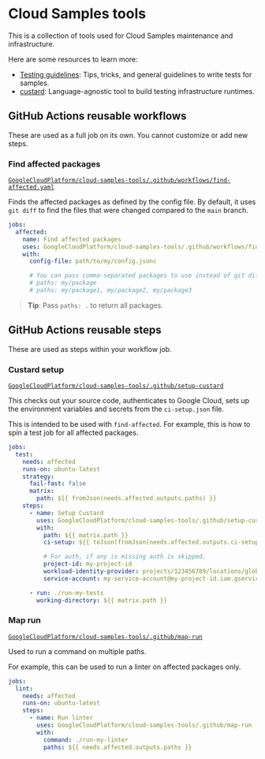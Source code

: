 # Cloud Samples tools

This is a collection of tools used for Cloud Samples maintenance and infrastructure.

Here are some resources to learn more:

- [Testing guidelines](docs/testing-guidelines.md): Tips, tricks, and general guidelines to write tests for samples.
- [custard](custard/README.md): Language-agnostic tool to build testing infrastructure runtimes.

## GitHub Actions reusable workflows

These are used as a full job on its own.
You cannot customize or add new steps.

### Find affected packages

[`GoogleCloudPlatform/cloud-samples-tools/.github/workflows/find-affected.yaml`](.github/workflows/find-affected.yaml)

Finds the affected packages as defined by the config file.
By default, it uses `git diff` to find the files that were changed compared to the `main` branch.

```yaml
jobs:
  affected:
    name: Find affected packages
    uses: GoogleCloudPlatform/cloud-samples-tools/.github/workflows/find-affected.yaml
    with:
      config-file: path/to/my/config.jsonc

      # You can pass comma-separated packages to use instead of git diff.
      # paths: my/package
      # paths: my/package1, my/package2, my/package3
```

> **Tip**: Pass `paths: .` to return all packages.

## GitHub Actions reusable steps

These are used as steps within your workflow job.

### Custard setup

[`GoogleCloudPlatform/cloud-samples-tools/.github/setup-custard`](.github/setup-custard/action.yaml)

This checks out your source code, authenticates to Google Cloud, sets up the environment variables and secrets from the `ci-setup.json` file.

This is intended to be used with `find-affected`.
For example, this is how to spin a test job for all affected packages.

```yaml
jobs:
  test:
    needs: affected
    runs-on: ubuntu-latest
    strategy:
      fail-fast: false
      matrix:
        path: ${{ fromJson(needs.affected.outputs.paths) }}
    steps:
      - name: Setup Custard
        uses: GoogleCloudPlatform/cloud-samples-tools/.github/setup-custard
        with:
          path: ${{ matrix.path }}
          ci-setup: ${{ toJson(fromJson(needs.affected.outputs.ci-setups)[matrix.path]) }}

          # For auth, if any is missing auth is skipped.
          project-id: my-project-id
          workload-identity-provider: projects/123456789/locations/global/workloadIdentityPools/my-pool/providers/my-provider
          service-account: my-service-account@my-project-id.iam.gserviceaccount.com

      - run: ./run-my-tests
        working-directory: ${{ matrix.path }}
```

### Map run

[`GoogleCloudPlatform/cloud-samples-tools/.github/map-run`](.github/map-run/action.yaml)

Used to run a command on multiple paths.

For example, this can be used to run a linter on affected packages only.

```yaml
jobs:
  lint:
    needs: affected
    runs-on: ubuntu-latest
    steps:
      - name: Run linter
        uses: GoogleCloudPlatform/cloud-samples-tools/.github/map-run
        with:
          command: ./run-my-linter
          paths: ${{ needs.affected.outputs.paths }}
```
